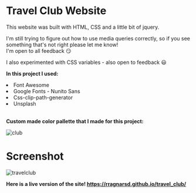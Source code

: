 # Travel Club Website

This website was built with HTML, CSS and a little bit of jquery.

I'm still trying to figure out how to use media queries correctly, so if you see something that's not right please let me know! <br>
I'm open to all feedback :smirk:

I also experimented with CSS variables - also open to feedback :smiley:

<strong>In this project I used:</strong><br>
<li>Font Awesome</li>
<li>Google Fonts - Nunito Sans</li>
<li>Css-clip-path-generator</li>
<li>Unsplash</li><br>

<strong>Custom made color pallette that I made for this project:</strong>

![club](https://user-images.githubusercontent.com/44742460/118853735-9dc50380-b8c3-11eb-891e-b3f82d9bc50b.png)

# Screenshot
![travelclub](https://user-images.githubusercontent.com/44742460/137785788-387480d1-28cd-44e6-a5c6-9b259f304e78.png)


<strong>Here is a live version of the site! https://rragnarsd.github.io/travel_club/</strong>
